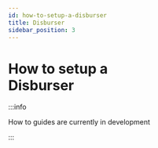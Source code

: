 ```yaml
---
id: how-to-setup-a-disburser
title: Disburser
sidebar_position: 3
---
```


# How to setup a <br/> Disburser

:::info

How to guides are currently in development

:::
